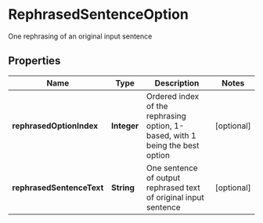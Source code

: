 

# RephrasedSentenceOption

One rephrasing of an original input sentence

## Properties

| Name | Type | Description | Notes |
|------------ | ------------- | ------------- | -------------|
|**rephrasedOptionIndex** | **Integer** | Ordered index of the rephrasing option, 1-based, with 1 being the best option |  [optional] |
|**rephrasedSentenceText** | **String** | One sentence of output rephrased text of original input sentence |  [optional] |



